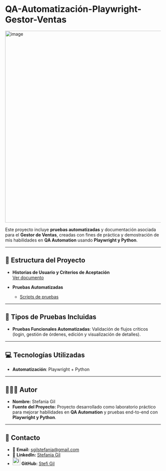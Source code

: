 # QA-Automatización-Playwright-Gestor-Ventas

<img width="1365" height="619" alt="image" src="https://github.com/user-attachments/assets/f6af0781-cb2b-4ff8-a953-fdb4f47fa877" />


Este proyecto incluye **pruebas automatizadas** y documentación asociada para el **Gestor de Ventas**, creadas con fines de práctica y demostración de mis habilidades en **QA Automation** usando **Playwright y Python**.

---

## 📂 Estructura del Proyecto  

- **Historias de Usuario y Criterios de Aceptación**  
  [Ver documento](ENLACE_A_DOC_HS_CRITERIOS)  

- **Pruebas Automatizadas**  
  - [Scripts de pruebas](ENLACE_REPO_O_CARPETA_TESTS)  

---

## 🧪 Tipos de Pruebas Incluidas

- **Pruebas Funcionales Automatizadas**: Validación de flujos críticos (login, gestión de órdenes, edición y visualización de detalles).  

---

## 💻 Tecnologías Utilizadas

- **Automatización**: Playwright + Python  

---

## 👩🏻‍💻 Autor  

- **Nombre:** Stefania Gil  
- **Fuente del Proyecto:** Proyecto desarrollado como laboratorio práctico para mejorar habilidades en **QA Automation** y pruebas end-to-end con **Playwright y Python**.

---

## 📩 Contacto

- 📧 **Email:** sgilstefania@gmail.com  
- 💼 **LinkedIn:** [Stefania Gil](https://www.linkedin.com/in/stefania-gil-qa/)  
- <img width="25" height="25" alt="image" src="https://github.com/user-attachments/assets/efb91027-df4e-45b7-b3a9-5dd30e9ed6b4" /> **GitHub:** [Stefi Gil](https://github.com/StefiGil)
